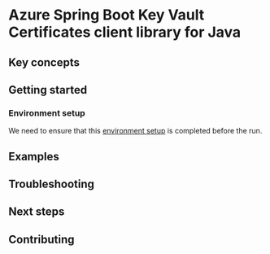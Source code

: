 # Azure Spring Boot Key Vault Certificates client library for Java
## Key concepts
## Getting started

### Environment setup
We need to ensure that this [environment setup][environment-setup] is completed before the run.

## Examples
## Troubleshooting
## Next steps
## Contributing

<!-- LINKS -->
[environment-setup]: https://github.com/Azure/azure-sdk-for-java/blob/master/sdk/spring/azure-spring-boot-samples/README.md#environment-setup
